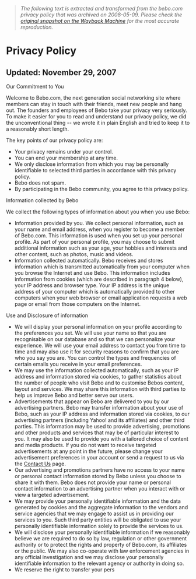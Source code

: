 > *The following text is extracted and transformed from the bebo.com privacy policy that was archived on 2008-05-09. Please check the [original snapshot on the Wayback Machine](https://web.archive.org/web/20080509162205id_/http%3A//www.bebo.com/Privacy.jsp) for the most accurate reproduction.*

# Privacy Policy

## Updated: November 29, 2007

[](http://www.truste.org/ivalidate.php?url=www.bebo.com&sealid=101)

Our Commitment to You

Welcome to Bebo.com, the next generation social networking site where members can stay in touch with their friends, meet new people and hang out. The founders and employees of Bebo take your privacy very seriously. To make it easier for you to read and understand our privacy policy, we did the unconventional thing -- we wrote it in plain English and tried to keep it to a reasonably short length.

The key points of our privacy policy are:

  * Your privacy remains under your control.
  * You can end your membership at any time.
  * We only disclose information from which you may be personally identifiable to selected third parties in accordance with this privacy policy.
  * Bebo does not spam.
  * By participating in the Bebo community, you agree to this privacy policy.



Information collected by Bebo

We collect the following types of information about you when you use Bebo:

  * Information provided by you. We collect personal information, such as your name and email address, when you register to become a member of Bebo.com. This information is used when you set up your personal profile. As part of your personal profile, you may choose to submit additional information such as your age, your hobbies and interests and other content, such as photos, music and videos.
  * Information collected automatically. Bebo receives and stores information which is transmitted automatically from your computer when you browse the Internet and use Bebo. This information includes information from cookies (which are described in paragraph 4 below), your IP address and browser type. Your IP address is the unique address of your computer which is automatically provided to other computers when your web browser or email application requests a web page or email from those computers on the Internet.



Use and Disclosure of information

  * We will display your personal information on your profile according to the preferences you set. We will use your name so that you are recognisable on our database and so that we can personalize your experience. We will use your email address to contact you from time to time and may also use it for security reasons to confirm that you are who you say you are. You can control the types and frequencies of certain emails you receive in your email preferences.
  * We may use the information collected automatically, such as your IP address and information stored via cookies, to gather statistics about the number of people who visit Bebo and to customise Bebos content, layout and services. We may share this information with third parties to help us improve Bebo and better serve our users.
  * Advertisements that appear on Bebo are delivered to you by our advertising partners. Bebo may transfer information about your use of Bebo, such as your IP address and information stored via cookies, to our advertising partners (including Yahoo! and its affiliates) and other third parties. This information may be used to provide advertising, promotions and other products and services that may be of particular interest to you. It may also be used to provide you with a tailored choice of content and media products. If you do not want to receive targeted advertisements at any point in the future, please change your advertisement preferences in your account or send a request to us via the [Contact Us](https://web.archive.org/ContactUs.jsp) page.
  * Our advertising and promotions partners have no access to your name or personal contact information stored by Bebo unless you choose to share it with them. Bebo does not provide your name or personal contact information to an advertising partner when you interact with or view a targeted advertisement.
  * We may provide your personally identifiable information and the data generated by cookies and the aggregate information to the vendors and service agencies that we may engage to assist us in providing our services to you. Such third party entities will be obligated to use your personally identifiable information solely to provide the services to us.
  * We will disclose your personally identifiable information if we reasonably believe we are required to do so by law, regulation or other government authority or to protect the rights and property of Bebo.com, its affiliates or the public. We may also co-operate with law enforcement agencies in any official investigation and we may disclose your personally identifiable information to the relevant agency or authority in doing so.
  * We reserve the right to transfer your pers


